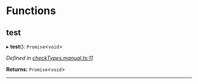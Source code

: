 

# Functions

<a id="test"></a>

##  test

▸ **test**(): `Promise`<`void`>

*Defined in [checkTypes.manual.ts:11](https://github.com/polkadot-js/api/blob/3057747/packages/api/src/checkTypes.manual.ts#L11)*

**Returns:** `Promise`<`void`>

___

